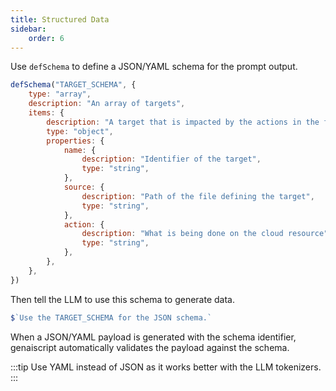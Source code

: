 ```yaml
---
title: Structured Data
sidebar:
    order: 6
---
```


Use `defSchema` to define a JSON/YAML schema for the prompt output.

```javascript
defSchema("TARGET_SCHEMA", {
    type: "array",
    description: "An array of targets",
    items: {
        description: "A target that is impacted by the actions in the file",
        type: "object",
        properties: {
            name: {
                description: "Identifier of the target",
                type: "string",
            },
            source: {
                description: "Path of the file defining the target",
                type: "string",
            },
            action: {
                description: "What is being done on the cloud resource",
                type: "string",
            },
        },
    },
})
```

Then tell the LLM to use this schema to generate data.

```js
$`Use the TARGET_SCHEMA for the JSON schema.`
```

When a JSON/YAML payload is generated with the schema identifier,
genaiscript automatically validates the payload against the schema.

:::tip
Use YAML instead of JSON as it works better with the LLM tokenizers.
:::
